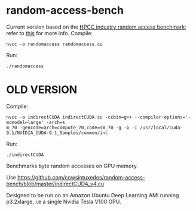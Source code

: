 # random-access-bench

Current version based on the [HPCC industry random access benchmark](https://github.com/nattoheaven/cuda_randomaccess/blob/master/randomaccess.cu); refer to [this](http://icl.cs.utk.edu/projectsfiles/hpcc/RandomAccess/) for more info.
Compile:
```
nvcc -o randomaccess randomaccess.cu
```

Run:
```
./randomaccess
```


# OLD VERSION

Compile:
```
nvcc -o indirectCUDA indirectCUDA.cu -ccbin=g++ --compiler-options='-mcmodel=large' -arch=s
m_70 -gencode=arch=compute_70,code=sm_70 -g -G -I /usr/local/cuda-9.1/NVIDIA_CUDA-9.1_Samples/common/inc
```

Run:
```
./indirectCUDA
```

Benchmarks byte random accesses on GPU memory. 

Use https://github.com/cowsintuxedos/random-access-bench/blob/master/indirectCUDA_v4.cu 

Designed to be run on an Amazon Ubuntu Deep Learning AMI running p3.2xlarge, i.e a single Nvidia Tesla V100 GPU.
